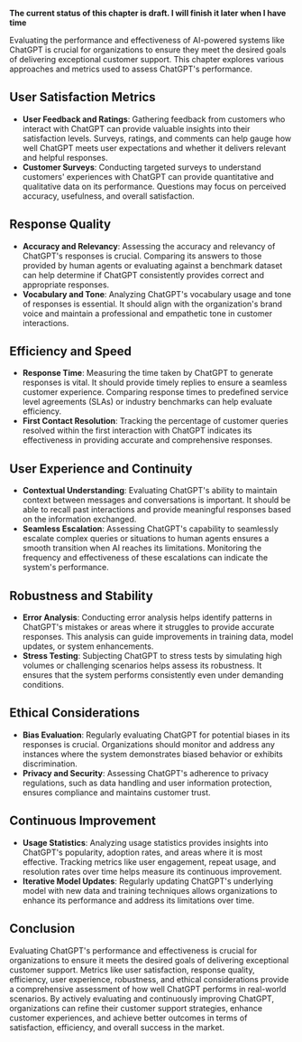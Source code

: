 **The current status of this chapter is draft. I will finish it later when I have time**

Evaluating the performance and effectiveness of AI-powered systems like ChatGPT is crucial for organizations to ensure they meet the desired goals of delivering exceptional customer support. This chapter explores various approaches and metrics used to assess ChatGPT's performance.

User Satisfaction Metrics
-------------------------

* **User Feedback and Ratings**: Gathering feedback from customers who interact with ChatGPT can provide valuable insights into their satisfaction levels. Surveys, ratings, and comments can help gauge how well ChatGPT meets user expectations and whether it delivers relevant and helpful responses.
* **Customer Surveys**: Conducting targeted surveys to understand customers' experiences with ChatGPT can provide quantitative and qualitative data on its performance. Questions may focus on perceived accuracy, usefulness, and overall satisfaction.

Response Quality
----------------

* **Accuracy and Relevancy**: Assessing the accuracy and relevancy of ChatGPT's responses is crucial. Comparing its answers to those provided by human agents or evaluating against a benchmark dataset can help determine if ChatGPT consistently provides correct and appropriate responses.
* **Vocabulary and Tone**: Analyzing ChatGPT's vocabulary usage and tone of responses is essential. It should align with the organization's brand voice and maintain a professional and empathetic tone in customer interactions.

Efficiency and Speed
--------------------

* **Response Time**: Measuring the time taken by ChatGPT to generate responses is vital. It should provide timely replies to ensure a seamless customer experience. Comparing response times to predefined service level agreements (SLAs) or industry benchmarks can help evaluate efficiency.
* **First Contact Resolution**: Tracking the percentage of customer queries resolved within the first interaction with ChatGPT indicates its effectiveness in providing accurate and comprehensive responses.

User Experience and Continuity
------------------------------

* **Contextual Understanding**: Evaluating ChatGPT's ability to maintain context between messages and conversations is important. It should be able to recall past interactions and provide meaningful responses based on the information exchanged.
* **Seamless Escalation**: Assessing ChatGPT's capability to seamlessly escalate complex queries or situations to human agents ensures a smooth transition when AI reaches its limitations. Monitoring the frequency and effectiveness of these escalations can indicate the system's performance.

Robustness and Stability
------------------------

* **Error Analysis**: Conducting error analysis helps identify patterns in ChatGPT's mistakes or areas where it struggles to provide accurate responses. This analysis can guide improvements in training data, model updates, or system enhancements.
* **Stress Testing**: Subjecting ChatGPT to stress tests by simulating high volumes or challenging scenarios helps assess its robustness. It ensures that the system performs consistently even under demanding conditions.

Ethical Considerations
----------------------

* **Bias Evaluation**: Regularly evaluating ChatGPT for potential biases in its responses is crucial. Organizations should monitor and address any instances where the system demonstrates biased behavior or exhibits discrimination.
* **Privacy and Security**: Assessing ChatGPT's adherence to privacy regulations, such as data handling and user information protection, ensures compliance and maintains customer trust.

Continuous Improvement
----------------------

* **Usage Statistics**: Analyzing usage statistics provides insights into ChatGPT's popularity, adoption rates, and areas where it is most effective. Tracking metrics like user engagement, repeat usage, and resolution rates over time helps measure its continuous improvement.
* **Iterative Model Updates**: Regularly updating ChatGPT's underlying model with new data and training techniques allows organizations to enhance its performance and address its limitations over time.

Conclusion
----------

Evaluating ChatGPT's performance and effectiveness is crucial for organizations to ensure it meets the desired goals of delivering exceptional customer support. Metrics like user satisfaction, response quality, efficiency, user experience, robustness, and ethical considerations provide a comprehensive assessment of how well ChatGPT performs in real-world scenarios. By actively evaluating and continuously improving ChatGPT, organizations can refine their customer support strategies, enhance customer experiences, and achieve better outcomes in terms of satisfaction, efficiency, and overall success in the market.
